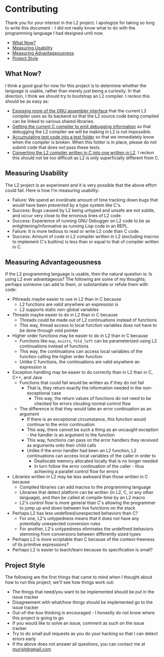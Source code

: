# Contributing
Thank you for your interest in the L2 project. I apologize for taking so long to write this document - I did not really know what to do with the programming language I had designed until now.

 * [What Now?](#what-now)
 * [Measuring Usability](#measuring-usability)
 * [Measuring Advantageousness](#measuring-advantageousness)
 * [Project Style](#project-style)

## What Now?
I think a good goal for now for this project is to determine whether the language is usable, rather than merely just being a curiosity. In that direction, I think we should try to bootstrap an L2 compiler. I reckon this should be as easy as:
 * [Exposing more of the GNU assembler interface](#7) that the current L2 compiler uses as its backend so that the L2 source code being compiled can be linked to various shared libraries.
 * [Getting the current C compiler to emit debugging information](#9) so that debugging the L2 compiler we will be making in L2 is not impossible.
 * [Accumulating test code into a test folder](#10) so that we immediately know when the compiler is broken. When this folder is in place, please do not submit code that does not pass these tests.
 * [Converting the L2 compiler written in C into one written in L2](#11). I reckon this should not be too difficult as L2 is only superficially different from C.

## Measuring Usability
The L2 project is an experiment and it is very possible that the above effort could fail. Here is how I'm measuring usability:
 * Failure: We spend an inordinate amount of time tracking down bugs that would have been prevented by a type system like C's.
 * Success: Bugs caused by L2 being untyped and unsafe are not subtle, and occur very close to the erronous lines of L2 code.
 * Success: Experience of running GNU Debugger on L2 code to be as enlightening/informative as running Lisp code in an REPL.
 * Failure: It is more tedious to read or write L2 code than C code.
 * Success: Amount of code in L2 compiler written in L2 (excluding macros to implement C's builtins) is less than or equal to that of compiler written in C.

## Measuring Advantageousness
If the L2 programming language is usable, then the natural question is: Is using L2 ever advantageous? The following are some of my thoughts; perhaps someone can add to them, or substantiate or refute them with code:
 * Pthreads maybe easier to use in L2 than in C because
   * L2 functions are valid anywhere an expression is
   * L2 supports static non-global variables
 * Threads maybe easier to do in L2 than in C because
   * Threads could be made out of L2 continuations instead of functions
   * This way, thread access to local function variables does not have to be done through void pointer
 * Higher order functions may be easier to do in L2 than in C because
   * Functions like `map`, `exists`, `fold_left` can be parameterized using L2 continuations instead of functions
   * This way, the continuations can access local variables of the function calling the higher order function
   * Unlike C functions, the continuations are valid anywhere an expression is
 * Exception handling may be easier to do correctly than in L2 than in C, C++, and Java
   * Functions that could fail would be written as if they do not fail
     * That is, they return exactly the information needed in the non-exceptional case
       * This way, the return values of functions do not need to be checked for errors clouding normal control flow
   * The difference is that they would take an error continuation as an argument
     * If there is an exceptional circumstance, this function would continue to the error continuation
     * This way, there cannot be such a thing as an uncaught exception - the handler is an argument to the function
     * This way, functions can pass on the error handlers they received as arguments onto their child calls
     * Unlike if the error handler had been an L2 function, L2 continuations can access local variables of the caller in order to
       * Deallocate memory allocated locally that is no longer needed
       * In turn follow the error continuation of the caller - thus achieving a parallel control flow for errors
 * Libraries written in L2 may be less awkward than those written in C because
   * Compiled libraries can add macros to the programming language
   * Libraries that detect platform can be written (in L2, C, or any other language), and then be called at compile-time by an L2 macro
   * L2's control flow is more general than C's allowing the programmer to jump up and down between live functions on the stack
 * Perhaps L2 has less undefined/unexpected behaviors than C?
   * For one, L2's untypedness means that it does not have any potentially unexpected conversion rules
   * For another, L2's untypedness eliminates the undefined behaviors stemming from conversions between differently sized types
 * Perhaps L2 is more scriptable than C because of the context-freeness of its primitive expressions?
 * Perhaps L2 is easier to teach/learn because its specification is small?

## Project Style
The following are the first things that came to mind when I thought about how to run this project; we'll see how things work out:
 * The things that need/you want to be implemented should be put in the issue tracker
 * Disagreement with what/how things should be implemented go to the issue tracker
 * Out-of-the-box thinking is encouraged - I honestly do not know where this project is going to go
 * If you would like to solve an issue, comment as such on the issue tracker
 * Try to do small pull requests as you do your hacking so that I can detect errors early
 * If the above does not answer all questions, you can contact me at murisit@gmail.com
